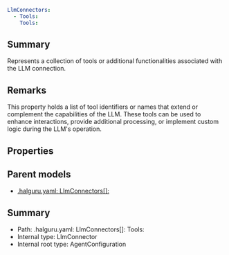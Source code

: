 <!--
title: Tools
version: 1.0.0+62a79eb7c455dc244ea9db083fc0bfdac5d67dd0
generated: true
date: 2025-03-29T15:15:58Z
node: This file is generated by the command-line program: `halguru manual --generate-docs`
-->


```yaml
LlmConnectors:
  - Tools:
    Tools:
```

## Summary

Represents a collection of tools or additional functionalities associated with the LLM connection.

## Remarks

This property holds a list of tool identifiers or names that extend or complement the capabilities
of the LLM. These tools can be used to enhance interactions, provide additional processing, or
implement custom logic during the LLM's operation.

## Properties


## Parent models

* [.halguru.yaml: LlmConnectors[]:]((halguru)-llmconnectors-list.md)
## Summary

* Path: .halguru.yaml: LlmConnectors[]: Tools:
* Internal type: LlmConnector
* Internal root type: AgentConfiguration
